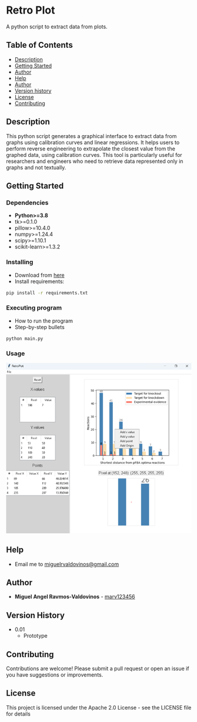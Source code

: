 # Retro Plot

A python script to extract data from plots.

## Table of Contents

- [Description](#description)
- [Getting Started](#getting-started)
- [Author](#author)
- [Help](#help)
- [Author](#author)
- [Version history](#version-history)
- [License](#license)
- [Contributing](#contributing)

## Description

This python script generates a graphical interface to extract data from graphs using calibration curves and linear regressions. It helps users to perform reverse engineering to extrapolate the closest value from the graphed data, using calibration curves. This tool is particularly useful for researchers and engineers who need to retrieve data represented only in graphs and not textually.

## Getting Started

### Dependencies

- **Python>=3.8**
- tk>=0.1.0
- pillow>=10.4.0
- numpy>=1.24.4
- scipy>=1.10.1
- scikit-learn>=1.3.2

### Installing

- Download from [here](https://github.com/marv123456/RetroPlot/blob/main/main.py?raw=True)
- Install requirements:
```bash
pip install -r requirements.txt
```


### Executing program

* How to run the program
* Step-by-step bullets
```
python main.py
```

### Usage

![alt text](https://github.com/marv123456/RetroPlot/blob/main/img/sample.png?raw=true)

## Help

- Email me to [miguelrvaldovinos@gmail.com](mailto:miguelrvaldovinos@gmail.com)

## Author

- **Miguel Angel Ravmos-Valdovinos** - [marv123456](https://github.com/marv123456)


## Version History

* 0.01
    * Prototype

## Contributing
Contributions are welcome! Please submit a pull request or open an issue if you have suggestions or improvements.

## License

This project is licensed under the Apache 2.0 License - see the LICENSE file for details
